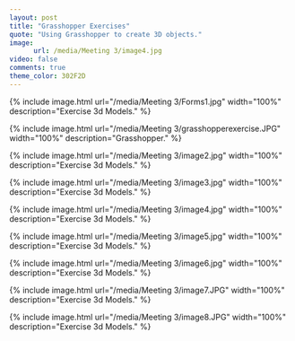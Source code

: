```yaml
---
layout: post
title: "Grasshopper Exercises"
quote: "Using Grasshopper to create 3D objects."
image:
      url: /media/Meeting 3/image4.jpg
video: false
comments: true
theme_color: 302F2D
---
```


{% include image.html url="/media/Meeting 3/Forms1.jpg" width="100%" description="Exercise 3d Models." %}

{% include image.html url="/media/Meeting 3/grasshopperexercise.JPG" width="100%" description="Grasshopper." %}

{% include image.html url="/media/Meeting 3/image2.jpg" width="100%" description="Exercise 3d Models." %}

{% include image.html url="/media/Meeting 3/image3.jpg" width="100%" description="Exercise 3d Models." %}

{% include image.html url="/media/Meeting 3/image4.jpg" width="100%" description="Exercise 3d Models." %}

{% include image.html url="/media/Meeting 3/image5.jpg" width="100%" description="Exercise 3d Models." %}

{% include image.html url="/media/Meeting 3/image6.jpg" width="100%" description="Exercise 3d Models." %}

{% include image.html url="/media/Meeting 3/image7.JPG" width="100%" description="Exercise 3d Models." %}

{% include image.html url="/media/Meeting 3/image8.JPG" width="100%" description="Exercise 3d Models." %}
